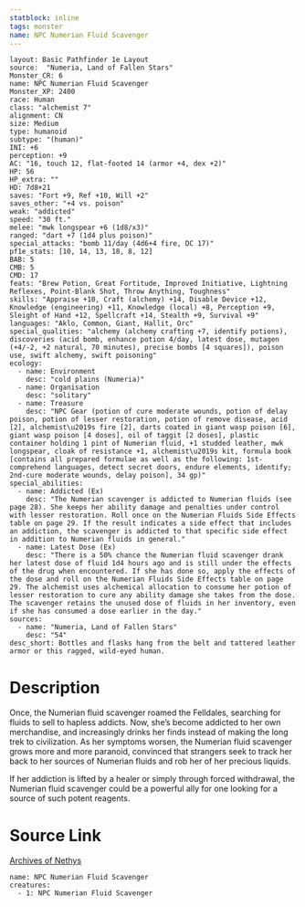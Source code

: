 ```yaml
---
statblock: inline
tags: monster
name: NPC Numerian Fluid Scavenger
---
```

```statblock
layout: Basic Pathfinder 1e Layout
source:  "Numeria, Land of Fallen Stars"
Monster_CR: 6
name: NPC Numerian Fluid Scavenger
Monster_XP: 2400
race: Human
class: "alchemist 7"
alignment: CN
size: Medium
type: humanoid
subtype: "(human)"
INI: +6
perception: +9
AC: "16, touch 12, flat-footed 14 (armor +4, dex +2)"
HP: 56
HP_extra: ""
HD: 7d8+21
saves: "Fort +9, Ref +10, Will +2"
saves_other: "+4 vs. poison"
weak: "addicted"
speed: "30 ft."
melee: "mwk longspear +6 (1d8/x3)"
ranged: "dart +7 (1d4 plus poison)"
special_attacks: "bomb 11/day (4d6+4 fire, DC 17)"
pf1e_stats: [10, 14, 13, 18, 8, 12]
BAB: 5
CMB: 5
CMD: 17
feats: "Brew Potion, Great Fortitude, Improved Initiative, Lightning Reflexes, Point-Blank Shot, Throw Anything, Toughness"
skills: "Appraise +10, Craft (alchemy) +14, Disable Device +12, Knowledge (engineering) +11, Knowledge (local) +8, Perception +9, Sleight of Hand +12, Spellcraft +14, Stealth +9, Survival +9"
languages: "Aklo, Common, Giant, Hallit, Orc"
special_qualities: "alchemy (alchemy crafting +7, identify potions), discoveries (acid bomb, enhance potion 4/day, latest dose, mutagen (+4/-2, +2 natural, 70 minutes), precise bombs [4 squares]), poison use, swift alchemy, swift poisoning"
ecology:
  - name: Environment
    desc: "cold plains (Numeria)"
  - name: Organisation
    desc: "solitary"
  - name: Treasure
    desc: "NPC Gear (potion of cure moderate wounds, potion of delay poison, potion of lesser restoration, potion of remove disease, acid [2], alchemist\u2019s fire [2], darts coated in giant wasp poison [6], giant wasp poison [4 doses], oil of taggit [2 doses], plastic container holding 1 pint of Numerian fluid, +1 studded leather, mwk longspear, cloak of resistance +1, alchemist\u2019s kit, formula book [contains all prepared formulae as well as the following: 1st-comprehend languages, detect secret doors, endure elements, identify; 2nd-cure moderate wounds, delay poison], 34 gp)"
special_abilities:
  - name: Addicted (Ex)
    desc: "The Numerian scavenger is addicted to Numerian fluids (see page 28). She keeps her ability damage and penalties under control with lesser restoration. Roll once on the Numerian Fluids Side Effects table on page 29. If the result indicates a side effect that includes an addiction, the scavenger is addicted to that specific side effect in addition to Numerian fluids in general."
  - name: Latest Dose (Ex)
    desc: "There is a 50% chance the Numerian fluid scavenger drank her latest dose of fluid 1d4 hours ago and is still under the effects of the drug when encountered. If she has done so, apply the effects of the dose and roll on the Numerian Fluids Side Effects table on page 29. The alchemist uses alchemical allocation to consume her potion of lesser restoration to cure any ability damage she takes from the dose. The scavenger retains the unused dose of fluids in her inventory, even if she has consumed a dose earlier in the day."
sources:
  - name: "Numeria, Land of Fallen Stars"
    desc: "54"
desc_short: Bottles and flasks hang from the belt and tattered leather armor or this ragged, wild-eyed human.
```
# Description
Once, the Numerian fluid scavenger roamed the Felldales, searching for fluids to sell to hapless addicts. Now, she’s become addicted to her own merchandise, and increasingly drinks her finds instead of making the long trek to civilization. As her symptoms worsen, the Numerian fluid scavenger grows more and more paranoid, convinced that strangers seek to track her back to her sources of Numerian fluids and rob her of her precious liquids.

If her addiction is lifted by a healer or simply through forced withdrawal, the Numerian fluid scavenger could be a powerful ally for one looking for a source of such potent reagents.
# Source Link
[Archives of Nethys](https://aonprd.com/NPCDisplay.aspx?ItemName=Numerian%20Fluid%20Scavenger)
```encounter-table
name: NPC Numerian Fluid Scavenger
creatures:
  - 1: NPC Numerian Fluid Scavenger
```
